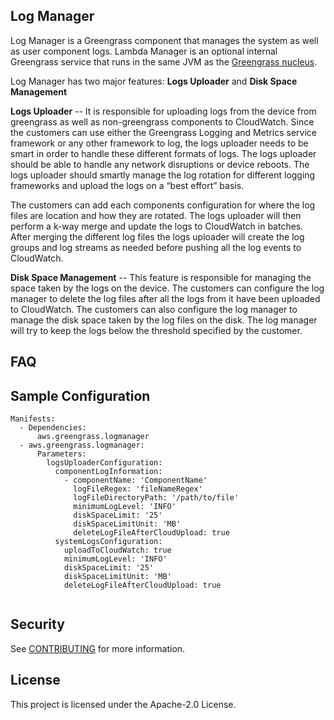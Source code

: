 ## Log Manager

Log Manager is a Greengrass component that manages the system as well as user component logs. 
Lambda Manager is an optional internal Greengrass service that runs in the same JVM as the 
[Greengrass nucleus](https://github.com/aws/aws-greengrass-nucleus).

Log Manager has two major features: **Logs Uploader** and **Disk Space Management**
  
**Logs Uploader** --
It is responsible for uploading logs from the device from greengrass as well as non-greengrass components to CloudWatch.
Since the customers can use either the Greengrass Logging and Metrics service framework or any other framework to log, the 
logs uploader needs to be smart in order to handle these different formats of logs. 
The logs uploader should be able to handle any network disruptions or device reboots. The logs uploader should smartly
manage the log rotation for different logging frameworks and upload the logs on a “best effort” basis.
 
The customers can add each components configuration for where the log files are location and how they are rotated. The
logs uploader will then perform a k-way merge and update the logs to CloudWatch in batches. After merging the different 
log files the logs uploader will create the log groups and log streams as needed before pushing all the log events to
CloudWatch.

**Disk Space Management** --
This feature is responsible for managing the space taken by the logs on the device. The customers can configure the log manager
to delete the log files after all the logs from it have been uploaded to CloudWatch. The customers can also configure
the log manager to manage the disk space taken by the log files on the disk. The log manager will try to keep the logs below
the threshold specified by the customer.

## FAQ

## Sample Configuration
```
Manifests:
  - Dependencies:
      aws.greengrass.logmanager
  - aws.greengrass.logmanager:
      Parameters:
        logsUploaderConfiguration: 
          componentLogInformation:
            - componentName: 'ComponentName'
              logFileRegex: 'fileNameRegex'
              logFileDirectoryPath: '/path/to/file'
              minimumLogLevel: 'INFO'
              diskSpaceLimit: '25'
              diskSpaceLimitUnit: 'MB'
              deleteLogFileAfterCloudUpload: true
          systemLogsConfiguration:
            uploadToCloudWatch: true
            minimumLogLevel: 'INFO'
            diskSpaceLimit: '25'
            diskSpaceLimitUnit: 'MB'
            deleteLogFileAfterCloudUpload: true
        
```

## Security

See [CONTRIBUTING](CONTRIBUTING.md#security-issue-notifications) for more information.

## License

This project is licensed under the Apache-2.0 License.

